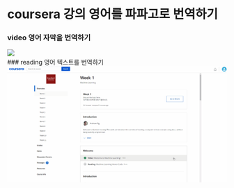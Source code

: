 # coursera 강의 영어를 파파고로 번역하기

### video 영어 자막을 번역하기
<img src="https://github.com/hahacandy/coursera_with_papago/blob/main/video_papago.gif?raw=true"  width="800">
<br>
### reading 영어 텍스트를 번역하기
<img src="https://github.com/hahacandy/coursera_with_papago/blob/main/reading_papago.gif?raw=true"  width="800">